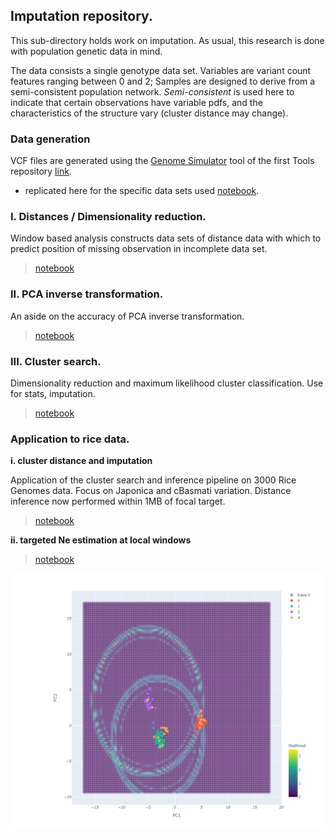 ## Imputation repository.


This sub-directory holds work on imputation. As usual, this research is done with population genetic data in mind. 

The data consists a single genotype data set. Variables are variant count features ranging between 0 and 2; Samples are designed to derive from a semi-consistent population network. _Semi-consistent_ is used here to indicate that certain observations have variable pdfs, and the characteristics of the structure vary (cluster distance may change).

### Data generation

VCF files are generated using the [Genome Simulator](https://nbviewer.jupyter.org/github/SantosJGND/Tools_and_toys/blob/master/Simulate_genomes/Genomic%20structure%20Simulator.ipynb) tool of the first Tools repository [link](https://github.com/SantosJGND/Tools_and_toys).

- replicated here for the specific data sets used [notebook](https://nbviewer.jupyter.org/github/SantosJGND/Tools_II/blob/master/Imputation/prepare_vcfs.ipynb).


### I. Distances / Dimensionality reduction. 

Window based analysis constructs data sets of distance data with which to predict position of missing observation in incomplete data set.

> [notebook](https://nbviewer.jupyter.org/github/SantosJGND/Tools_II/blob/master/Imputation/Impute_I_distances.ipynb)


### II. PCA inverse transformation.

An aside on the accuracy of PCA inverse transformation.

> [notebook](https://nbviewer.jupyter.org/github/SantosJGND/Tools_II/blob/master/Imputation/INV_transform.ipynb)

### III. Cluster search. 

Dimensionality reduction and maximum likelihood cluster classification. Use for stats, imputation. 

> [notebook](https://nbviewer.jupyter.org/github/SantosJGND/Tools_II/blob/master/Imputation/Reconstruct_trees.ipynb)

### Application to rice data.

**i. cluster distance and imputation**

Application of the cluster search and inference pipeline on 3000 Rice Genomes data. Focus on Japonica and cBasmati variation. Distance inference now performed within 1MB of focal target. 

> [notebook](https://nbviewer.jupyter.org/github/SantosJGND/Tools_II/blob/master/Imputation/rice_ClusterSearch.ipynb)

**ii. targeted Ne estimation at local windows**

> [notebook](https://nbviewer.jupyter.org/github/SantosJGND/Tools_II/blob/master/Imputation/Theta_ClusterSearch.ipynb)


![image](figures/impute_2rings2.png)